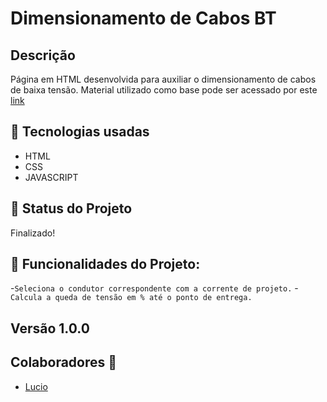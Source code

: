 # Dimensionamento de Cabos BT

## Descrição
Página em HTML desenvolvida para auxiliar o dimensionamento de cabos de baixa tensão.
Material utilizado como base pode ser acessado por este [link](https://br.prysmiangroup.com/sites/default/files/atoms/files/Guia_de_Dimensionamento-Baixa_Tensao_Rev10.pdf)

## 📖 Tecnologias usadas
- HTML 
- CSS 
- JAVASCRIPT

## 🚧 Status do Projeto 
Finalizado!

## :hammer: Funcionalidades do Projeto:
-`Seleciona o condutor correspondente com a corrente de projeto.`
-`Calcula a queda de tensão em % até o ponto de entrega.`

## Versão 1.0.0



## Colaboradores :trident:
- [Lucio](https://github.com/luciocarvalho10)



